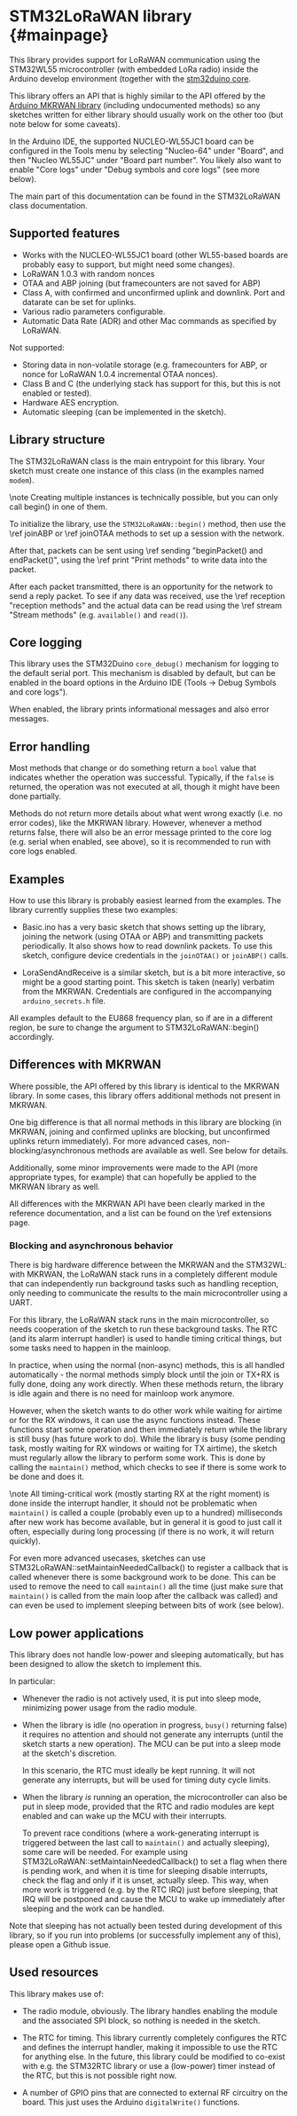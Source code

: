 # STM32LoRaWAN library {#mainpage}

This library provides support for LoRaWAN communication using the
STM32WL55 microcontroller (with embedded LoRa radio) inside the Arduino
develop environment (together with the [stm32duino
core](https://github.com/stm32duino/Arduino_Core_STM32).

This library offers an API that is highly similar to the API offered by
the [Arduino MKRWAN
library](https://www.arduino.cc/reference/en/libraries/mkrwan/)
(including undocumented methods) so any sketches written for either
library should usually work on the other too (but note below for some
caveats).

In the Arduino IDE, the supported NUCLEO-WL55JC1 board can be configured
in the Tools menu by selecting "Nucleo-64" under "Board", and then "Nucleo WL55JC" under
"Board part number". You likely also want to enable "Core logs" under
"Debug symbols and core logs" (see more below).

The main part of this documentation can be found in the STM32LoRaWAN
class documentation.

## Supported features
 - Works with the NUCLEO-WL55JC1 board (other WL55-based boards are
   probably easy to support, but might need some changes).
 - LoRaWAN 1.0.3 with random nonces
 - OTAA and ABP joining (but framecounters are not saved for ABP)
 - Class A, with confirmed and unconfirmed uplink and downlink. Port and
   datarate can be set for uplinks.
 - Various radio parameters configurable.
 - Automatic Data Rate (ADR) and other Mac commands as specified by
   LoRaWAN.

Not supported:
 - Storing data in non-volatile storage (e.g. framecounters for ABP, or
   nonce for LoRaWAN 1.0.4 incremental OTAA nonces).
 - Class B and C (the underlying stack has support for this, but this is
   not enabled or tested).
 - Hardware AES encryption.
 - Automatic sleeping (can be implemented in the sketch).

## Library structure
The STM32LoRaWAN class is the main entrypoint for this library. Your
sketch must create one instance of this class (in the examples named
`modem`).

\note Creating multiple instances is technically possible, but you can only
call begin() in one of them.

To initialize the library, use the `STM32LoRaWAN::begin()` method, then
use the \ref joinABP or \ref joinOTAA methods to set up a session with
the network.

After that, packets can be sent using \ref sending "beginPacket() and endPacket()",
using the \ref print "Print methods" to write data into the packet.

After each packet transmitted, there is an opportunity for the network
to send a reply packet. To see if any data was received, use the
\ref reception "reception methods" and the actual data can be read using
the \ref stream "Stream methods" (e.g. `available()` and `read()`).

## Core logging
This library uses the STM32Duino `core_debug()` mechanism for logging to
the default serial port. This mechanism is disabled by default, but can
be enabled in the board options in the Arduino IDE (Tools -> Debug
Symbols and core logs").

When enabled, the library prints informational messages and also error
messages.

## Error handling
Most methods that change or do something return a `bool` value that
indicates whether the operation was successful. Typically, if the `false`
is returned, the operation was not executed at all, though it might have
been done partially.

Methods do not return more details about what went wrong exactly (i.e.
no error codes), like the MKRWAN library. However, whenever a method
returns false, there will also be an error message printed to the core
log (e.g. serial when enabled, see above), so it is recommended to run
with core logs enabled.

## Examples
How to use this library is probably easiest learned from the examples.
The library currently supplies these two examples:

 - Basic.ino has a very basic sketch that shows setting up the library,
   joining the network (using OTAA or ABP) and transmitting packets
   periodically. It also shows how to read downlink packets. To use this
   sketch, configure device credentials in the `joinOTAA()` or
   `joinABP()` calls.

 - LoraSendAndReceive is a similar sketch, but is a bit more
   interactive, so might be a good starting point. This sketch is taken
   (nearly) verbatim from the MKRWAN. Credentials are configured in the
   accompanying `arduino_secrets.h` file.

All examples default to the EU868 frequency plan, so if are in
a different region, be sure to change the argument to
STM32LoRaWAN::begin() accordingly.

## Differences with MKRWAN
Where possible, the API offered by this library is identical to the
MKRWAN library. In some cases, this library offers additional methods
not present in MKRWAN.

One big difference is that all normal methods in this library are
blocking (in MKRWAN, joining and confirmed uplinks are blocking, but
unconfirmed uplinks return immediately). For more advanced cases,
non-blocking/asynchronous methods are available as well. See below for
details.

Additionally, some minor improvements were made to the API (more
appropriate types, for example) that can hopefully be applied to the
MKRWAN library as well.

All differences with the MKRWAN API have been clearly marked in the
reference documentation, and a list can be found on the \ref extensions
page.

### Blocking and asynchronous behavior
There is big hardware difference between the MKRWAN and the STM32WL:
with MKRWAN, the LoRaWAN stack runs in a completely different module
that can independently run background tasks such as handling reception,
only needing to communicate the results to the main microcontroller
using a UART.

For this library, the LoRaWAN stack runs in the main microcontroller, so
needs cooperation of the sketch to run these background tasks. The RTC
(and its alarm interrupt handler) is used to handle timing critical
things, but some tasks need to happen in the mainloop.

In practice, when using the normal (non-async) methods, this is all
handled automatically - the normal methods simply block until the join
or TX+RX is fully done, doing any work directly. When these methods
return, the library is idle again and there is no need for mainloop work
anymore.

However, when the sketch wants to do other work while waiting for
airtime or for the RX windows, it can use the async functions instead.
These functions start some operation and then immediately return while
the library is still busy (has future work to do). While the library is
busy (some pending task, mostly waiting for RX windows or waiting for TX
airtime), the sketch must regularly allow the library to perform some
work. This is done by calling the `maintain()` method, which checks to
see if there is some work to be done and does it.

\note All timing-critical work (mostly starting RX at the right moment)
is done inside the interrupt handler, it should not be problematic when
`maintain()` is called a couple (probably even up to a hundred)
milliseconds after new work has become available, but in general it is
good to just call it often, especially during long processing (if there
is no work, it will return quickly).

For even more advanced usecases, sketches can use
STM32LoRaWAN::setMaintainNeededCallback() to register a callback that is
called whenever there is some background work to be done. This can be
used to remove the need to call `maintain()` all the time (just make
sure that `maintain()` is called from the main loop after the callback
was called) and can even be used to implement sleeping between bits of
work (see below).

## Low power applications
This library does not handle low-power and sleeping automatically, but
has been designed to allow the sketch to implement this.

In particular:
 - Whenever the radio is not actively used, it is put into sleep mode,
   minimizing power usage from the radio module.

 - When the library is idle (no operation in progress, `busy()`
   returning false) it requires no attention and should not generate any
   interrupts (until the sketch starts a new operation). The MCU can be
   put into a sleep mode at the sketch's discretion.

   In this scenario, the RTC must ideally be kept running. It will not
   generate any interrupts, but will be used for timing duty cycle
   limits.

 - When the library *is* running an operation, the microcontroller can
   also be put in sleep mode, provided that the RTC and radio modules
   are kept enabled and can wake up the MCU with their interrupts.

   To prevent race conditions (where a work-generating interrupt is
   triggered between the last call to `maintain()` and actually
   sleeping), some care will be needed. For example using
   STM32LoRaWAN::setMaintainNeededCallback() to set a flag when there is
   pending work, and when it is time for sleeping disable interrupts,
   check the flag and only if it is unset, actually sleep. This way,
   when more work is triggered (e.g. by the RTC IRQ) just before
   sleeping, that IRQ will be postponed and cause the MCU to wake up
   immediately after sleeping and the work can be handled.

Note that sleeping has not actually been tested during development of
this library, so if you run into problems (or successfully implement any
of this), please open a Github issue.

## Used resources
This library makes use of:

 - The radio module, obviously. The library handles enabling the module
   and the associated SPI block, so nothing is needed in the sketch.

 - The RTC for timing. This library currently completely configures the
   RTC and defines the interrupt handler, making it impossible to use
   the RTC for anything else. In the future, this library could be
   modified to co-exist with e.g. the STM32RTC library or use
   a (low-power) timer instead of the RTC, but this is not possible
   right now.

 - A number of GPIO pins that are connected to external RF circuitry on
   the board. This just uses the Arduino `digitalWrite()` functions.
